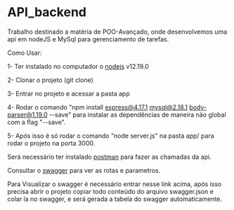 # API_backend

Trabalho destinado a matéria de POO-Avançado, onde desenvolvemos uma api em nodeJS e MySql para gerenciamento de tarefas.

Como Usar:

1- Ter instalado no computador o [nodejs](https://nodejs.org/en/download/) v12.19.0

2- Clonar o projeto (git clone)

3- Entrar no projeto e acessar a pasta app

4- Rodar o comando "npm install express@4.17.1 mysql@2.18.1 body-parser@1.19.0 --save" para instalar as dependências de maneira não global com a flag "--save".

5- Após isso é só rodar o comando "node server.js" na pasta app/ para rodar o projeto na porta 3000.

Será necessário ter instalado [postman](https://www.postman.com/downloads/) para fazer as chamadas da api.

Consultar o [swagger](https://editor.swagger.io/) para ver as rotas e parametros.

Para Visualizar o swagger é necessário entrar nesse link acima, após isso precisa abrir o projeto copiar todo conteúdo do arquivo swagger.json e colar la no swagger, e será gerada a tabela do swagger automaticamente.
